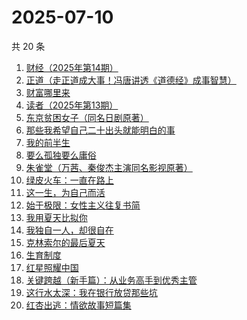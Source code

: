 # 2025-07-10

共 20 条

<!-- BEGIN WEREAD -->
<!-- 最后更新时间 2025-07-10 06:26:25 +0800 -->
1. [财经（2025年第14期）](https://weread.qq.com/web/bookDetail/0a832830813aba1ccg011858)
1. [正道（走正道成大事！冯唐讲透《道德经》成事智慧）](https://weread.qq.com/web/bookDetail/24332af0813aba184g018628)
1. [财富哪里来](https://weread.qq.com/web/bookDetail/db132e70813ab7ec0g01236f)
1. [读者（2025年第13期）](https://weread.qq.com/web/bookDetail/019329e0813aba1bbg014b0e)
1. [东京贫困女子（同名日剧原著）](https://weread.qq.com/web/bookDetail/26232650726a0c0e262f770)
1. [那些我希望自己二十出头就能明白的事](https://weread.qq.com/web/bookDetail/eba32660813aba0edg0190fb)
1. [我的前半生](https://weread.qq.com/web/bookDetail/6b732340813aba15cg0140db)
1. [要么孤独要么庸俗](https://weread.qq.com/web/bookDetail/83b327d0813aba1a2g0147f6)
1. [朱雀堂（万茜、秦俊杰主演同名影视原著）](https://weread.qq.com/web/bookDetail/fc632890813aba149g0104ed)
1. [绿皮火车：一直在路上](https://weread.qq.com/web/bookDetail/12a32de0813aba15cg018ce8)
1. [这一生，为自己而活](https://weread.qq.com/web/bookDetail/bb632f60718c7819bb6f666)
1. [始于极限：女性主义往复书简](https://weread.qq.com/web/bookDetail/aab32550813ab7368g013d4a)
1. [我用夏天比拟你](https://weread.qq.com/web/bookDetail/6ba32380813aba18cg0100c0)
1. [我独自一人，却很自在](https://weread.qq.com/web/bookDetail/f6832190813aba182g011052)
1. [克林索尔的最后夏天](https://weread.qq.com/web/bookDetail/2eb32580813aba09dg01940c)
1. [生育制度](https://weread.qq.com/web/bookDetail/f9132af07165a293f91a6ec)
1. [红星照耀中国](https://weread.qq.com/web/bookDetail/8ba32ef07183b76a8ba27cd)
1. [关键跨越（新手篇）：从业务高手到优秀主管](https://weread.qq.com/web/bookDetail/08132510721e4236081430c)
1. [这行水太深：我在银行放贷那些坑](https://weread.qq.com/web/bookDetail/23332960813aba149g012c0f)
1. [红杏出逃：情欲故事短篇集](https://weread.qq.com/web/bookDetail/5f9323c0813ab9faeg01613e)
<!-- END WEREAD -->